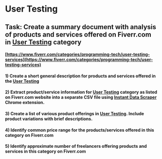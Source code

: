 # User Testing
## Task: Create a summary document with analysis of products and services offered on Fiverr.com in [User Testing](https://www.fiverr.com/categories/programming-tech/user-testing-services) category
#### [https://www.fiverr.com/categories/programming-tech/user-testing-services](https://www.fiverr.com/categories/programming-tech/user-testing-services)
#### 1) Create a short general description for products and services offered in the [User Testing](https://www.fiverr.com/categories/programming-tech/user-testing-services)
#### 2) Extract product/service information for [User Testing](https://www.fiverr.com/categories/programming-tech/user-testing-services) category as listed on Fiverr.com website into a separate CSV file using [Instant Data Scraper](https://chrome.google.com/webstore/detail/instant-data-scraper/ofaokhiedipichpaobibbnahnkdoiiah) Chrome extension.
#### 3) Create a list of various product offerings in [User Testing](https://www.fiverr.com/categories/programming-tech/user-testing-services). Include product variations with brief descriptions.
#### 4) Identify common price range for the products/services offered in this category on Fiverr.com
#### 5) Identify approximate number of freelancers offering products and services in this category on Fiverr.com
